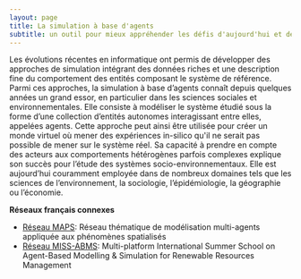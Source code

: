 ```yaml
---
layout: page
title: La simulation à base d'agents
subtitle: un outil pour mieux appréhender les défis d'aujourd'hui et de demain
---
```


Les évolutions récentes en informatique ont permis de développer des approches de simulation
intégrant des données riches et une description fine du comportement des entités composant le
système de référence. Parmi ces approches, la simulation à base d’agents connaît depuis quelques
années un grand essor, en particulier dans les sciences sociales et environnementales. Elle consiste à
modéliser le système étudié sous la forme d’une collection d’entités autonomes interagissant entre
elles, appelées agents. Cette approche peut ainsi être utilisée pour créer un monde virtuel où mener
des expériences in-silico qu'il ne serait pas possible de mener sur le système réel. Sa capacité à
prendre en compte des acteurs aux comportements hétérogènes parfois complexes explique son
succès pour l’étude des systèmes socio-environnementaux. Elle est aujourd’hui couramment
employée dans de nombreux domaines tels que les sciences de l’environnement, la sociologie,
l’épidémiologie, la géographie ou l’économie.


**Réseaux français connexes**
* [Réseau MAPS](https://maps.hypotheses.org/): Réseau thématique de modélisation multi-agents appliquée aux phénomènes spatialisés
* [Réseau MISS-ABMS](https://www.agropolis.org/miss-abms/): Multi-platform International Summer School on Agent-Based Modelling & Simulation for Renewable Resources Management